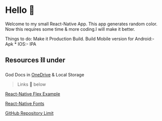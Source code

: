 # Hello :wave:
Welcome to my small React-Native App. This app generates random color.
Now this requires some time & more coding.I will make it better.

Things to do:
Make it Production Build.
Build Mobile version for Android:- Apk * IOS:- IPA 

## Resources :chains:  under
God Docs in [OneDrive](https://rapidqubedigital-my.sharepoint.com/personal/shubhankar_bag_rapidqube_com/_layouts/15/onedrive.aspx) & Local Storage


> Links :link: below

[React-Native Flex Example](https://reactnative.dev/docs/layout-props)

[React-Native Fonts](https://directory.vercel.app/)

[GitHub Repository Limit](https://docs.github.com/en/repositories/working-with-files/managing-large-files/about-large-files-on-github)